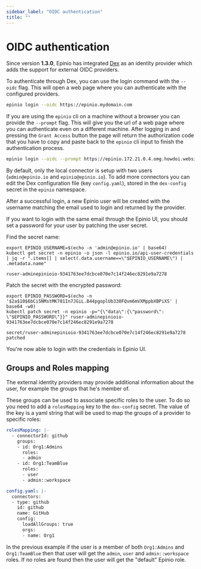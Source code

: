 ```yaml
---
sidebar_label: "OIDC authentication"
title: ""
---
```


# OIDC authentication

Since version **1.3.0**, Epinio has integrated [Dex](https://dexidp.io/) as an identity provider which adds the support for external OIDC providers.

To authenticate through Dex, you can use the login command with the `--oidc` flag. This will open a web page where you can authenticate with the configured providers.

```bash
epinio login --oidc https://epinio.mydomain.com
```

If you are using the `epinio` cli on a machine without a browser you can provide the `--prompt` flag. This will give you the url of a web page where you can authenticate even on a different machine. After logging in and pressing the `Grant Access` button the page will return the authorization code that you have to copy and paste back to the `epinio` cli input to finish the authentication process.

```bash
epinio login --oidc --prompt https://epinio.172.21.0.4.omg.howdoi.website
```

By default, only the local connector is setup with two users (`admin@epinio.io` and `epinio@epinio.io`).
To add more connectors you can edit the Dex configuration file (key `config.yaml`), stored in the `dex-config` secret in the `epinio` namespace.

After a successful login, a new Epinio user will be created with the username matching the email used to login and returned by the provider.


If you want to login with the same email through the Epinio UI, you should set a password for your user by patching the user secret.

Find the secret name:
```
export EPINIO_USERNAME=$(echo -n 'admin@epinio.io' | base64)
kubectl get secret -n epinio -o json -l epinio.io/api-user-credentials | jq -r ".items[] | select(.data.username==\"$EPINIO_USERNAME\") | .metadata.name"

ruser-adminepinioio-9341763ee7dcbce070e7c14f246ec8291e9a7278
```

Patch the secret with the encrypted password:
```
export EPINIO_PASSWORD=$(echo -n '$2a$10$6bCi5NMstMK781In7JGiL.B44pgoplUb330FQvm6mVXMppbXBPiXS' | base64 -w0)
kubectl patch secret -n epinio -p="{\"data\":{\"password\": \"$EPINIO_PASSWORD\"}}" ruser-adminepinioio-9341763ee7dcbce070e7c14f246ec8291e9a7278

secret/ruser-adminepinioio-9341763ee7dcbce070e7c14f246ec8291e9a7278 patched
```

You're now able to login with the credentials in Epinio UI.

## Groups and Roles mapping

The external identity providers may provide additional information about the user, for example the groups that he's member of.  

These groups can be used to associate specific roles to the user. To do so you need to add a `rolesMapping` key to the `dex-config` secret. The value of the key is a yaml string that will be used to map the groups of a provider to specific roles:

```yaml
rolesMapping: |-
  - connectorId: github
    groups:
    - id: Org1:Admins
      roles:
      - admin
    - id: Org1:TeamBlue
      roles:
      - user
      - admin::workspace

config.yaml: |-
  connectors:
  - type: github
    id: github
    name: GitHub
    config:
      loadAllGroups: true
      orgs:
      - name: Org1
```

In the previous example if the user is a member of both `Org1:Admins` and `Org1:TeamBlue` then that user will get the `admin`, `user` and `admin::workspace` roles. If no roles are found then the user will get the "default" Epinio role.
